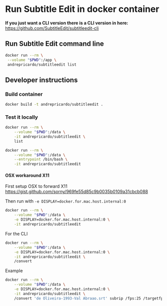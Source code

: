 # Run Subtitle Edit in docker container

**If you just want a CLI version there is a CLI version in here:**
https://github.com/SubtitleEdit/subtitleedit-cli

## Run Subtitle Edit command line

```sh
docker run --rm \
 --volume "$PWD":/app \
 andrepricardo/subtitleedit list
```

## Developer instructions

### Build container

```sh
docker build -t andrepricardo/subtitleedit .
```

### Test it locally

```sh
docker run --rm \
    --volume "$PWD":/data \
    -it andrepricardo/subtitleedit \
    list
```

```sh
docker run --rm \
    --volume "$PWD":/data \
    --entrypoint /bin/bash \
    -it andrepricardo/subtitleedit
```

#### OSX workaround X11

First setup OSX to forward X11
https://gist.github.com/sorny/969fe55d85c9b0035b0109a31cbcb088

Then run with `-e DISPLAY=docker.for.mac.host.internal:0`

```sh
docker run --rm \
    --volume "$PWD":/data \
    -e DISPLAY=docker.for.mac.host.internal:0 \
    -it andrepricardo/subtitleedit
```

For the CLI

```sh
docker run --rm \
    --volume "$PWD":/data \
    -e DISPLAY=docker.for.mac.host.internal:0 \
    -it andrepricardo/subtitleedit \
    /convert
```

Example

```sh
docker run --rm \
    --volume "$PWD":/data \
    -e DISPLAY=docker.for.mac.host.internal:0 \
    -it andrepricardo/subtitleedit \
    /convert 'de Oliveira-1993-Val Abraao.srt' subrip /fps:25 /targetfps:24
```
